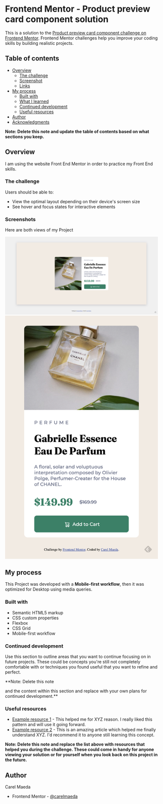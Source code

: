 # Frontend Mentor - Product preview card component solution

This is a solution to the [Product preview card component challenge on Frontend Mentor](https://www.frontendmentor.io/challenges/product-preview-card-component-GO7UmttRfa). Frontend Mentor challenges help you improve your coding skills by building realistic projects. 

## Table of contents

- [Overview](#overview)
  - [The challenge](#the-challenge)
  - [Screenshot](#screenshot)
  - [Links](#links)
- [My process](#my-process)
  - [Built with](#built-with)
  - [What I learned](#what-i-learned)
  - [Continued development](#continued-development)
  - [Useful resources](#useful-resources)
- [Author](#author)
- [Acknowledgments](#acknowledgments)

**Note: Delete this note and update the table of contents based on what sections you keep.**

## Overview

I am using the website Front End Mentor in order to practice my Front End skills.

### The challenge

Users should be able to:

- View the optimal layout depending on their device's screen size
- See hover and focus states for interactive elements

### Screenshots

Here are both views of my Project

![](./screenshots/screenshot-desktop.png)
![](./screenshots/screenshot-mobile.png)


## My process

This Project was developed with a **Mobile-first workflow**, then it was optimized for Desktop using media queries.

### Built with

- Semantic HTML5 markup
- CSS custom properties
- Flexbox
- CSS Grid
- Mobile-first workflow



### Continued development

Use this section to outline areas that you want to continue focusing on in future projects. These could be concepts you're still not completely comfortable with or techniques you found useful that you want to refine and perfect.

**Note: Delete this note

 and the content within this section and replace with your own plans for continued development.**

### Useful resources

- [Example resource 1](https://www.example.com) - This helped me for XYZ reason. I really liked this pattern and will use it going forward.
- [Example resource 2](https://www.example.com) - This is an amazing article which helped me finally understand XYZ. I'd recommend it to anyone still learning this concept.

**Note: Delete this note and replace the list above with resources that helped you during the challenge. These could come in handy for anyone viewing your solution or for yourself when you look back on this project in the future.**

## Author

Carel Maeda
- Frontend Mentor - [@carelmaeda](https://www.frontendmentor.io/profile/carelmaeda)


